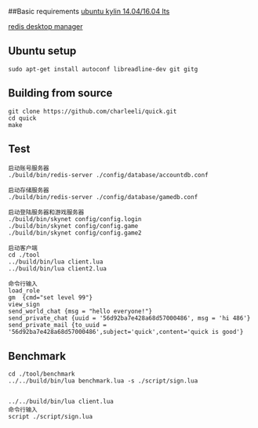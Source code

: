 ##Basic requirements
[ubuntu kylin 14.04/16.04 lts](http://www.ubuntukylin.com/downloads/)

[redis desktop manager](https://github.com/uglide/RedisDesktopManager/releases)

## Ubuntu setup
```
sudo apt-get install autoconf libreadline-dev git gitg
```

## Building from source
```
git clone https://github.com/charleeli/quick.git
cd quick
make
```

## Test
```
启动账号服务器
./build/bin/redis-server ./config/database/accountdb.conf

启动存储服务器
./build/bin/redis-server ./config/database/gamedb.conf

启动登陆服务器和游戏服务器
./build/bin/skynet config/config.login
./build/bin/skynet config/config.game
./build/bin/skynet config/config.game2

启动客户端
cd ./tool
../build/bin/lua client.lua
../build/bin/lua client2.lua

命令行输入
load_role
gm  {cmd="set level 99"}
view_sign
send_world_chat {msg = "hello everyone!"}
send_private_chat {uuid = '56d92ba7e428a68d57000486', msg = 'hi 486'}
send_private_mail {to_uuid = '56d92ba7e428a68d57000486',subject='quick',content='quick is good'}
```

## Benchmark
```
cd ./tool/benchmark
../../build/bin/lua benchmark.lua -s ./script/sign.lua


../../build/bin/lua client.lua
命令行输入
script ./script/sign.lua
```
